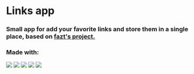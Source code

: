# Links app

### Small app for add your favorite links and store them in a single place, based on [fazt's project.](https://github.com/fazt/nodejs-mysql-links/tree/version-2018)

### Made with:

<img src='https://img.shields.io/badge/Node.js-339933?style=for-the-badge&logo=nodedotjs&logoColor=white' />
<img src='https://img.shields.io/badge/Express.js-000000?style=for-the-badge&logo=express&logoColor=white'> 
 <img src='https://img.shields.io/badge/Handlebars.js-f0772b?style=for-the-badge&logo=handlebarsdotjs&logoColor=black'> <img src='https://img.shields.io/badge/MySQL-005C84?style=for-the-badge&logo=mysql&logoColor=white'>
<img src='	https://img.shields.io/badge/Bootstrap-563D7C?style=for-the-badge&logo=bootstrap&logoColor=white'>
